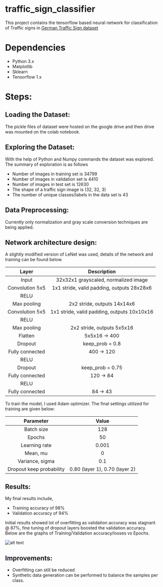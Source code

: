 # traffic_sign_classifier

This project contains the tensorflow based neural network for classification of Traffic signs in [German Traffic Sign dataset](http://benchmark.ini.rub.de/?section=gtsrb&subsection=dataset)

# Dependencies

* Python 3.x
* Matplotlib
* Sklearn
* Tensorflow 1.x

# Steps:

## Loading the Dataset:

The pickle files of dataset were hosted on the google drive and then drive was mounted on the colab notebook.

## Exploring the Dataset:

With the help of Python and Numpy commands the dataset was explored. The summary of exploration is as follows

* Number of images in training set is 34799
* Number of images in validation set is 4410
* Number of images in test set is 12630
* The shape of a traffic sign image is (32, 32, 3)
* The number of unique classes/labels in the data set is 43

## Data Preprocessing:

Currently only normalization and gray scale conversion techniques are being applied. 

## Network architecture design:

A slightly modified version of LeNet was used, details of the network and training can be found below.

| Layer         		|     Description	        					| 
|:---------------------:|:---------------------------------------------:| 
| Input         		| 32x32x1 grayscaled, normalized image   							| 
| Convolution 5x5     	| 1x1 stride, valid padding, outputs 28x28x6 	|
| RELU					|												|
| Max pooling	      	| 2x2 stride,  outputs 14x14x6 				|
| Convolution 5x5     	| 1x1 stride, valid padding, outputs 10x10x16 	|
| RELU					|												|
| Max pooling	      	| 2x2 stride,  outputs 5x5x16 				|
| Flatten					|					5x5x16 -> 400							|
| Dropout     | keep_prob = 0.8    |
| Fully connected    | 400 -> 120 |
| RELU					|												|
| Dropout     | keep_prob = 0.75    |
| Fully connected    | 120 -> 84 |
| RELU					|												|
| Fully connected    | 84 -> 43 |

To train the model, I used Adam optimizer. The final settings utilized for training are given below:

| Parameter        		|     Value        					| 
|:---------------------:|:-------------------------------------:| 
| Batch size         		| 128   							| 
| Epochs     	| 50 	|
| Learning rate					|		0.001										|
| Mean, mu	      	| 0 				|
| Variance, sigma     	| 0.1 	|
| Dropout keep probability | 0.80 (layer 1), 0.70 (layer 2)|

## Results:

My final results include,

* Training accuracy of 98%
* Validation accuracy of 94%

Initial results showed lot of overfitting as validation accuracy was stagnant @ 87%, fine tuning of dropout layers boosted the validation accuracy.
Below are the graphs of Training/Validation accuracy/losses vs Epochs.

![alt text](https://github.com/mvish7/traffic_sign_classifier/tree/master/images/graphs.PNG?raw=true)

## Improvements:

* Overfitting can still be reduced
* Synthetic data generation can be performed to balance the samples per class.
